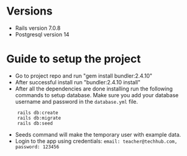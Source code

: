 # Versions

* Rails version 7.0.8
* Postgresql version 14

# Guide to setup the project

* Go to project repo and run "gem install bundler:2.4.10"
* After successful install run "bundler:2.4.10 install"
* After all the dependencies are done installing run the following commands to setup database. Make sure you add your database username and password in the `database.yml` file.
```
    rails db:create
    rails db:migrate
    rails db:seed
```
* Seeds command will make the temporary user with example data.
* Login to the app using credentials: `email: teacher@techhub.com, password: 123456`
